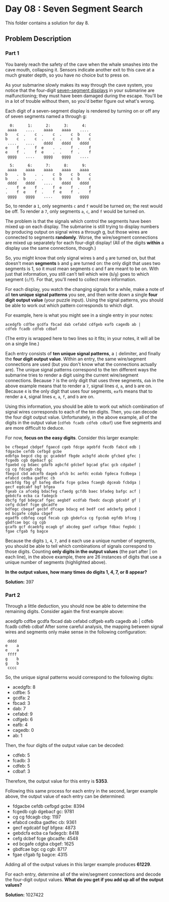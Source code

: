 # Day 08 : Seven Segment Search

This folder contains a solution for day 8.

## Problem Description

### Part 1

You barely reach the safety of the cave when the whale smashes into the cave mouth, collapsing it. Sensors indicate another exit to this cave at a much greater depth, so you have no choice but to press on.

As your submarine slowly makes its way through the cave system, you notice that the four-digit [seven-segment displays](https://en.wikipedia.org/wiki/Seven-segment_display) in your submarine are malfunctioning; they must have been damaged during the escape. You'll be in a lot of trouble without them, so you'd better figure out what's wrong.

Each digit of a seven-segment display is rendered by turning on or off any of seven segments named a through g:

```
  0:      1:      2:      3:      4:
 aaaa    ....    aaaa    aaaa    ....
b    c  .    c  .    c  .    c  b    c
b    c  .    c  .    c  .    c  b    c
 ....    ....    dddd    dddd    dddd
e    f  .    f  e    .  .    f  .    f
e    f  .    f  e    .  .    f  .    f
 gggg    ....    gggg    gggg    ....

  5:      6:      7:      8:      9:
 aaaa    aaaa    aaaa    aaaa    aaaa
b    .  b    .  .    c  b    c  b    c
b    .  b    .  .    c  b    c  b    c
 dddd    dddd    ....    dddd    dddd
.    f  e    f  .    f  e    f  .    f
.    f  e    f  .    f  e    f  .    f
 gggg    gggg    ....    gggg    gggg
```

So, to render a ```1```, only segments ```c``` and ```f``` would be turned on; the rest would be off. To render a ```7```, only segments ```a```, ```c```, and ```f``` would be turned on.

The problem is that the signals which control the segments have been mixed up on each display. The submarine is still trying to display numbers by producing output on signal wires a through g, but those wires are connected to segments **randomly**. Worse, the wire/segment connections are mixed up separately for each four-digit display! (All of the digits **within** a display use the same connections, though.)

So, you might know that only signal wires ```b``` and ```g``` are turned on, but that doesn't mean **segments** ```b``` and ```g``` are turned on: the only digit that uses two segments is 1, so it must mean segments c and f are meant to be on. With just that information, you still can't tell which wire (```b```/```g```) goes to which segment (```c```/```f```). For that, you'll need to collect more information.

For each display, you watch the changing signals for a while, make a note of all **ten unique signal patterns** you see, and then write down a single **four digit output value** (your puzzle input). Using the signal patterns, you should be able to work out which pattern corresponds to which digit.

For example, here is what you might see in a single entry in your notes:

```
acedgfb cdfbe gcdfa fbcad dab cefabd cdfgeb eafb cagedb ab |
cdfeb fcadb cdfeb cdbaf
```

(The entry is wrapped here to two lines so it fits; in your notes, it will all be on a single line.)

Each entry consists of **ten unique signal patterns**, a ```|``` delimiter, and finally the **four digit output value**. Within an entry, the same wire/segment connections are used (but you don't know what the connections actually are). The unique signal patterns correspond to the ten different ways the submarine tries to render a digit using the current wire/segment connections. Because ```7``` is the only digit that uses three segments, ```dab``` in the above example means that to render a ```7```, signal lines ```d```, ```a```, and ```b``` are on. Because ```4``` is the only digit that uses four segments, ```eafb``` means that to render a ```4```, signal lines ```e```, ```a```, ```f```, and ```b``` are on.

Using this information, you should be able to work out which combination of signal wires corresponds to each of the ten digits. Then, you can decode the four digit output value. Unfortunately, in the above example, all of the digits in the output value (```cdfeb fcadb cdfeb cdbaf```) use five segments and are more difficult to deduce.

For now, **focus on the easy digits**. Consider this larger example:

```
be cfbegad cbdgef fgaecd cgeb fdcge agebfd fecdb fabcd edb |
fdgacbe cefdb cefbgd gcbe
edbfga begcd cbg gc gcadebf fbgde acbgfd abcde gfcbed gfec |
fcgedb cgb dgebacf gc
fgaebd cg bdaec gdafb agbcfd gdcbef bgcad gfac gcb cdgabef |
cg cg fdcagb cbg
fbegcd cbd adcefb dageb afcb bc aefdc ecdab fgdeca fcdbega |
efabcd cedba gadfec cb
aecbfdg fbg gf bafeg dbefa fcge gcbea fcaegb dgceab fcbdga |
gecf egdcabf bgf bfgea
fgeab ca afcebg bdacfeg cfaedg gcfdb baec bfadeg bafgc acf |
gebdcfa ecba ca fadegcb
dbcfg fgd bdegcaf fgec aegbdf ecdfab fbedc dacgb gdcebf gf |
cefg dcbef fcge gbcadfe
bdfegc cbegaf gecbf dfcage bdacg ed bedf ced adcbefg gebcd |
ed bcgafe cdgba cbgef
egadfb cdbfeg cegd fecab cgb gbdefca cg fgcdab egfdb bfceg |
gbdfcae bgc cg cgb
gcafb gcf dcaebfg ecagb gf abcdeg gaef cafbge fdbac fegbdc |
fgae cfgab fg bagce
```

Because the digits ```1```, ```4```, ```7```, and ```8``` each use a unique number of segments, you should be able to tell which combinations of signals correspond to those digits. Counting **only digits in the output values** (the part after | on each line), in the above example, there are 26 instances of digits that use a unique number of segments (highlighted above).

**In the output values, how many times do digits 1, 4, 7, or 8 appear?**

**Solution:** 397

### Part 2

Through a little deduction, you should now be able to determine the remaining digits. Consider again the first example above:

acedgfb cdfbe gcdfa fbcad dab cefabd cdfgeb eafb cagedb ab |
cdfeb fcadb cdfeb cdbaf
After some careful analysis, the mapping between signal wires and segments only make sense in the following configuration:

```
 dddd
e    a
e    a
 ffff
g    b
g    b
 cccc
```

So, the unique signal patterns would correspond to the following digits:

  * acedgfb: 8
  * cdfbe: 5
  * gcdfa: 2
  * fbcad: 3
  * dab: 7
  * cefabd: 9
  * cdfgeb: 6
  * eafb: 4
  * cagedb: 0
  * ab: 1

Then, the four digits of the output value can be decoded:

  * cdfeb: 5
  * fcadb: 3
  * cdfeb: 5
  * cdbaf: 3

Therefore, the output value for this entry is **5353**.

Following this same process for each entry in the second, larger example above, the output value of each entry can be determined:

  * fdgacbe cefdb cefbgd gcbe: 8394
  * fcgedb cgb dgebacf gc: 9781
  * cg cg fdcagb cbg: 1197
  * efabcd cedba gadfec cb: 9361
  * gecf egdcabf bgf bfgea: 4873
  * gebdcfa ecba ca fadegcb: 8418
  * cefg dcbef fcge gbcadfe: 4548
  * ed bcgafe cdgba cbgef: 1625
  * gbdfcae bgc cg cgb: 8717
  * fgae cfgab fg bagce: 4315

Adding all of the output values in this larger example produces **61229**.

For each entry, determine all of the wire/segment connections and decode the four-digit output values. **What do you get if you add up all of the output values?**

**Solution:** 1027422
